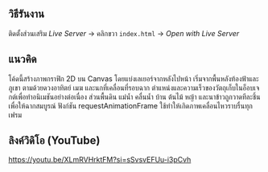 ## วิธีรันงาน 
 ติดตั้งส่วนเสริม *Live Server* → คลิกขวา `index.html` → *Open with Live Server*

 ## แนวคิด
โค้ดนี้สร้างภาพกราฟิก 2D บน Canvas โดยแบ่งเลเยอร์จากหลังไปหน้า เริ่มจากพื้นหลังท้องฟ้าและภูเขา ตามด้วยดวงอาทิตย์ เมฆ และนกที่เคลื่อนที่รอบฉาก ตำแหน่งและความเร็วของวัตถุเก็บในอ็อบเจกต์เพื่อทำอนิเมชันอย่างต่อเนื่อง ส่วนพื้นดิน แม่น้ำ คลื่นน้ำ บ้าน ต้นไม้ หญ้า และนาข้าวถูกวาดทีละชิ้นเพื่อให้ฉากสมบูรณ์ ฟังก์ชัน requestAnimationFrame ใช้ทำให้เกิดภาพเคลื่อนไหวราบรื่นทุกเฟรม

 ## ลิงค์วิดิโอ (YouTube)
https://youtu.be/XLmRVHrktFM?si=sSvsvEFUu-i3pCvh